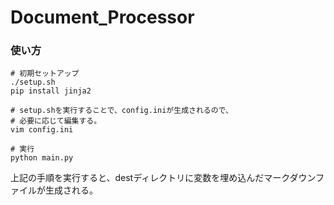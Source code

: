 # Document_Processor

### 使い方

```
# 初期セットアップ
./setup.sh
pip install jinja2

# setup.shを実行することで、config.iniが生成されるので、
# 必要に応じて編集する。
vim config.ini

# 実行
python main.py
```

上記の手順を実行すると、destディレクトリに変数を埋め込んだマークダウンファイルが生成される。